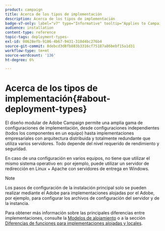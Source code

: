```yaml
---
product: campaign
title: Acerca de los tipos de implementación
description: Acerca de los tipos de implementación
badge-v7-only: label="v7" type="Informative" tooltip="Applies to Campaign Classic v7 only"
audience: installation
content-type: reference
topic-tags: deployment-types-
exl-id: 08628efb-9186-4b67-9431-310d4bc276b4
source-git-commit: 8debcd3d8fb883b3316cf75187a86bebf15a1d31
workflow-type: tm+mt
source-wordcount: '136'
ht-degree: 6%

---
```


# Acerca de los tipos de implementación{#about-deployment-types}



El diseño modular de Adobe Campaign permite una amplia gama de configuraciones de implementación, desde configuraciones independientes (todos los componentes en un equipo) hasta implementaciones empresariales con arquitectura distribuida y totalmente redundante que utiliza varios servidores. Todo depende del nivel requerido de rendimiento y seguridad.

En caso de una configuración en varios equipos, no tiene que utilizar el mismo sistema operativo en: por ejemplo, puede utilizar un servidor de redirección en Linux + Apache con servidores de entrega en Windows.

>[!NOTE]
>
>Los pasos de configuración de la instalación principal solo se pueden realizar mediante el Adobe para implementaciones alojadas por el Adobe, por ejemplo, para configurar los archivos de configuración del servidor y de la instancia.
>
>Para obtener más información sobre las principales diferencias entre implementaciones, consulte la [Modelos de alojamiento](../../installation/using/hosting-models.md) o a la sección [Diferencias de funciones para implementaciones alojadas y locales](../../installation/using/capability-matrix.md).
